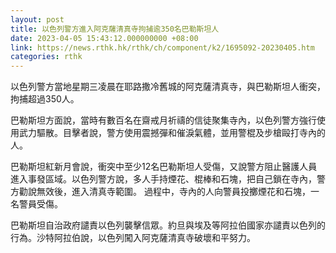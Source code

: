 ```yaml
---
layout: post
title: 以色列警方進入阿克薩清真寺拘捕逾350名巴勒斯坦人
date: 2023-04-05 15:43:12.000000000 +08:00
link: https://news.rthk.hk/rthk/ch/component/k2/1695092-20230405.htm
categories: rthk
---
```


以色列警方當地星期三凌晨在耶路撒冷舊城的阿克薩清真寺，與巴勒斯坦人衝突，拘捕超過350人。

巴勒斯坦方面說，當時有數百名在齋戒月祈禱的信徒聚集寺內，以色列警方強行使用武力驅散。目擊者說，警方使用震撼彈和催淚氣體，並用警棍及步槍毆打寺內的人。

巴勒斯坦紅新月會說，衝突中至少12名巴勒斯坦人受傷，又說警方阻止醫護人員進入事發區域。以色列警方說，多人手持煙花、棍棒和石塊，把自己鎖在寺內，警方勸說無效後，進入清真寺範圍。 過程中，寺內的人向警員投擲煙花和石塊，一名警員受傷。

巴勒斯坦自治政府譴責以色列襲擊信眾。約旦與埃及等阿拉伯國家亦譴責以色列的行為。沙特阿拉伯說，以色列闖入阿克薩清真寺破壞和平努力。
